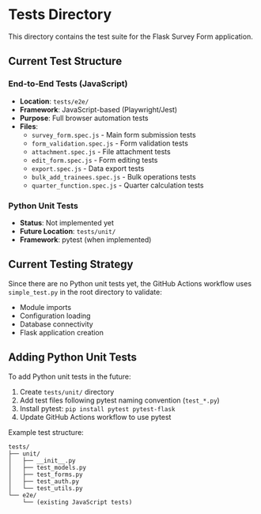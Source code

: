 # Tests Directory

This directory contains the test suite for the Flask Survey Form application.

## Current Test Structure

### End-to-End Tests (JavaScript)
- **Location**: `tests/e2e/`
- **Framework**: JavaScript-based (Playwright/Jest)
- **Purpose**: Full browser automation tests
- **Files**:
  - `survey_form.spec.js` - Main form submission tests
  - `form_validation.spec.js` - Form validation tests
  - `attachment.spec.js` - File attachment tests
  - `edit_form.spec.js` - Form editing tests
  - `export.spec.js` - Data export tests
  - `bulk_add_trainees.spec.js` - Bulk operations tests
  - `quarter_function.spec.js` - Quarter calculation tests

### Python Unit Tests
- **Status**: Not implemented yet
- **Future Location**: `tests/unit/`
- **Framework**: pytest (when implemented)

## Current Testing Strategy

Since there are no Python unit tests yet, the GitHub Actions workflow uses `simple_test.py` in the root directory to validate:
- Module imports
- Configuration loading
- Database connectivity
- Flask application creation

## Adding Python Unit Tests

To add Python unit tests in the future:

1. Create `tests/unit/` directory
2. Add test files following pytest naming convention (`test_*.py`)
3. Install pytest: `pip install pytest pytest-flask`
4. Update GitHub Actions workflow to use pytest

Example test structure:
```
tests/
├── unit/
│   ├── __init__.py
│   ├── test_models.py
│   ├── test_forms.py
│   ├── test_auth.py
│   └── test_utils.py
└── e2e/
    └── (existing JavaScript tests)
``` 